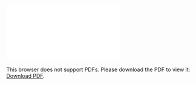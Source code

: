<object data="/2021_01_01_home_values.pdf" type="application/pdf" width="1000px" height="1000px">
    <embed src="/2021_01_01_home_values.pdf">
        <p>This browser does not support PDFs. Please download the PDF to view it: <a href="/2021_01_01_home_values.pdf">Download PDF</a>.</p>
    </embed>
</object>